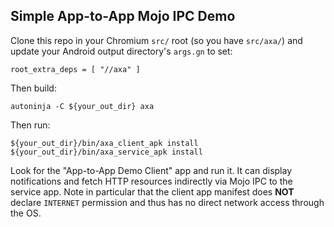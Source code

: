 ## Simple App-to-App Mojo IPC Demo

Clone this repo in your Chromium `src/` root (so you have `src/axa/`) and update
your Android output directory's `args.gn` to set:

```
root_extra_deps = [ "//axa" ]
```

Then build:

```
autoninja -C ${your_out_dir} axa
```

Then run:

```
${your_out_dir}/bin/axa_client_apk install
${your_out_dir}/bin/axa_service_apk install
```

Look for the "App-to-App Demo Client" app and run it. It can display
notifications and fetch HTTP resources indirectly via Mojo IPC to the service
app. Note in particular that the client app manifest does **NOT** declare
`INTERNET` permission and thus has no direct network access through the OS.

